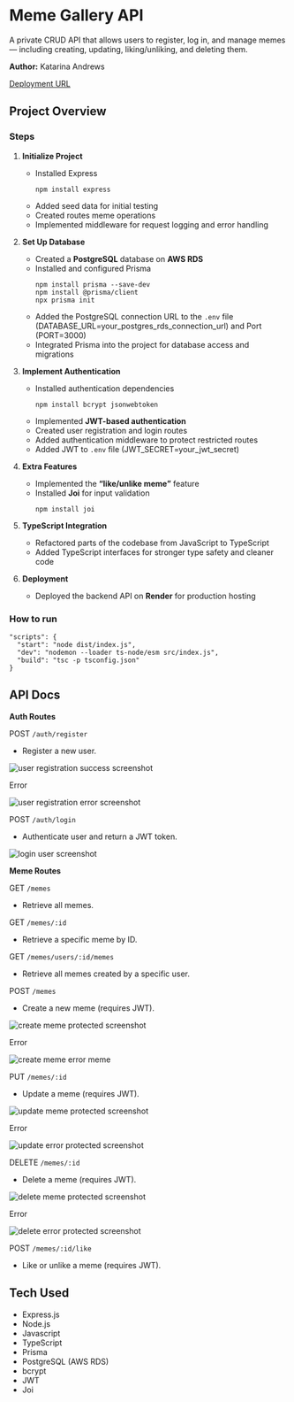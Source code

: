 # Meme Gallery API

A private CRUD API that allows users to register, log in, and manage memes — including creating, updating, liking/unliking, and deleting them.

**Author:** Katarina Andrews

[Deployment URL](https://meme-gallery-api-4pmz.onrender.com/)

## Project Overview

### Steps

1. **Initialize Project**

   - Installed Express
     ```
     npm install express
     ```
   - Added seed data for initial testing
   - Created routes meme operations
   - Implemented middleware for request logging and error handling

2. **Set Up Database**

   - Created a **PostgreSQL** database on **AWS RDS**
   - Installed and configured Prisma
     ```
     npm install prisma --save-dev
     npm install @prisma/client
     npx prisma init
     ```
   - Added the PostgreSQL connection URL to the `.env` file (DATABASE_URL=your_postgres_rds_connection_url) and Port (PORT=3000)
   - Integrated Prisma into the project for database access and migrations

3. **Implement Authentication**

   - Installed authentication dependencies
     ```
     npm install bcrypt jsonwebtoken
     ```
   - Implemented **JWT-based authentication**
   - Created user registration and login routes
   - Added authentication middleware to protect restricted routes
   - Added JWT to `.env` file (JWT_SECRET=your_jwt_secret)

4. **Extra Features**

   - Implemented the **“like/unlike meme”** feature
   - Installed **Joi** for input validation
     ```
     npm install joi
     ```

5. **TypeScript Integration**

   - Refactored parts of the codebase from JavaScript to TypeScript
   - Added TypeScript interfaces for stronger type safety and cleaner code

6. **Deployment**
   - Deployed the backend API on **Render** for production hosting


### How to run

```
"scripts": {
  "start": "node dist/index.js",
  "dev": "nodemon --loader ts-node/esm src/index.js",
  "build": "tsc -p tsconfig.json"
}
```

## API Docs

**Auth Routes**

POST `/auth/register`

- Register a new user.

![user registration success screenshot](screenshots/validation-success-user.png)

Error

![user registration error screenshot](screenshots/validation-error-short-password.png)

POST `/auth/login`

- Authenticate user and return a JWT token.

![login user screenshot](screenshots/login-user2.png)

**Meme Routes**

GET `/memes`

- Retrieve all memes.

GET `/memes/:id`

- Retrieve a specific meme by ID.

GET `/memes/users/:id/memes`

- Retrieve all memes created by a specific user.

POST `/memes`

- Create a new meme (requires JWT).

![create meme protected screenshot](screenshots/create-meme-protected.png)

Error

![create meme error meme](screenshots/create-meme-error.png)

PUT `/memes/:id`

- Update a meme (requires JWT).

![update meme protected screenshot](screenshots/update-meme-protected.png)

Error

![update error protected screenshot](screenshots/update-error-protected.png)

DELETE `/memes/:id`

- Delete a meme (requires JWT).

![delete meme protected screenshot](screenshots/delete-meme-protected.png)

Error

![delete error protected screenshot](screenshots/delete-error-protected.png)

POST `/memes/:id/like`

- Like or unlike a meme (requires JWT).

## Tech Used

- Express.js
- Node.js
- Javascript
- TypeScript
- Prisma
- PostgreSQL (AWS RDS)
- bcrypt
- JWT
- Joi
